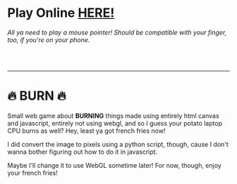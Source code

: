 # Play Online [HERE!](https://lynxdeer.github.io/Burn)
<i>All ya need to play a mouse pointer! Should be compatible with your finger, too, if you're on your phone.</i>

<br>
<br>

***
# 🔥 <strong>BURN</strong> 🔥

Small web game about <strong>BURNING</strong> things made using entirely html canvas and javascript, entirely not using webgl, and so I guess your potato laptop CPU burns as well? Hey, least ya got french fries now!

I did convert the image to pixels using a python script, though, cause I don't wanna bother figuring out how to do it in javascript.

Maybe I'll change it to use WebGL sometime later! For now, though, enjoy your french fries!
